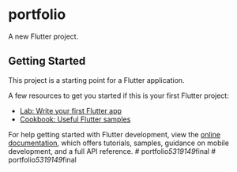 # portfolio

A new Flutter project.

## Getting Started

This project is a starting point for a Flutter application.

A few resources to get you started if this is your first Flutter project:

- [Lab: Write your first Flutter app](https://docs.flutter.dev/get-started/codelab)
- [Cookbook: Useful Flutter samples](https://docs.flutter.dev/cookbook)

For help getting started with Flutter development, view the
[online documentation](https://docs.flutter.dev/), which offers tutorials,
samples, guidance on mobile development, and a full API reference.
#   p o r t f o l i o _ 5 3 1 9 1 4 9 _ f i n a l 
 
 #   p o r t f o l i o _ 5 3 1 9 1 4 9 _ f i n a l 
 
 
